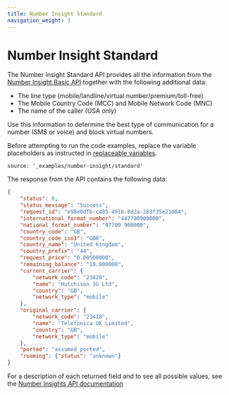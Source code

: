 ```yaml
---
title: Number Insight Standard
navigation_weight: 3
---
```


# Number Insight Standard

The Number Insight Standard API provides all the information from the [Number Insight Basic API](/number-insight/code-snippets/number-insight-basic) together with the following additional data:

* The line type (mobile/landline/virtual number/premium/toll-free)
* The Mobile Country Code (MCC) and Mobile Network Code (MNC)
* The name of the caller (USA only)

Use this information to determine the best type of communication for a number (SMS or voice) and block virtual numbers.

Before attempting to run the code examples, replace the variable placeholders as instructed in [replaceable variables](/number-insight/code-snippets/before-you-begin#replaceable-variables).

```code_snippets
source: '_examples/number-insight/standard'
```

The response from the API contains the following data:

```json
{
    "status": 0,
    "status_message": "Success",
    "request_id": "e98e0dfb-c485-491b-8d2a-283f35e21d04",
    "international_format_number": "447700900000",
    "national_format_number": "07700 900000",
    "country_code": "GB",
    "country_code_iso3": "GBR",
    "country_name": "United Kingdom",
    "country_prefix": "44",
    "request_price": "0.00500000",
    "remaining_balance": "10.000000",
    "current_carrier": {
        "network_code": "23420",
        "name": "Hutchison 3G Ltd",
        "country": "GB",
        "network_type": "mobile"
    },
    "original_carrier": {
        "network_code": "23410",
        "name": "Telefonica UK Limited",
        "country": "GB",
        "network_type": "mobile"
    },
    "ported": "assumed_ported",
    "roaming": {"status": "unknown"}
}
```

For a description of each returned field and to see all possible values, see the [Number Insights API documentation](/api/number-insight?expandResponses=true#response-getNumberInsightStandard)
